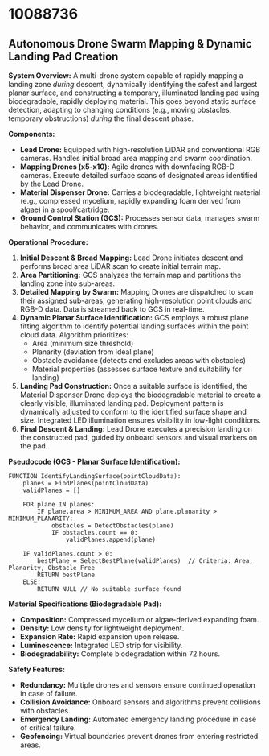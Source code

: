 # 10088736

## Autonomous Drone Swarm Mapping & Dynamic Landing Pad Creation

**System Overview:** A multi-drone system capable of rapidly mapping a landing zone *during* descent, dynamically identifying the safest and largest planar surface, and constructing a temporary, illuminated landing pad using biodegradable, rapidly deploying material. This goes beyond static surface detection, adapting to changing conditions (e.g., moving obstacles, temporary obstructions) *during* the final descent phase.

**Components:**

*   **Lead Drone:** Equipped with high-resolution LiDAR and conventional RGB cameras. Handles initial broad area mapping and swarm coordination.
*   **Mapping Drones (x5-x10):** Agile drones with downfacing RGB-D cameras. Execute detailed surface scans of designated areas identified by the Lead Drone. 
*   **Material Dispenser Drone:** Carries a biodegradable, lightweight material (e.g., compressed mycelium, rapidly expanding foam derived from algae) in a spool/cartridge.
*   **Ground Control Station (GCS):** Processes sensor data, manages swarm behavior, and communicates with drones.

**Operational Procedure:**

1.  **Initial Descent & Broad Mapping:** Lead Drone initiates descent and performs broad area LiDAR scan to create initial terrain map.
2.  **Area Partitioning:** GCS analyzes the terrain map and partitions the landing zone into sub-areas.
3.  **Detailed Mapping by Swarm:** Mapping Drones are dispatched to scan their assigned sub-areas, generating high-resolution point clouds and RGB-D data. Data is streamed back to GCS in real-time.
4.  **Dynamic Planar Surface Identification:** GCS employs a robust plane fitting algorithm to identify potential landing surfaces within the point cloud data. Algorithm prioritizes:
    *   Area (minimum size threshold)
    *   Planarity (deviation from ideal plane)
    *   Obstacle avoidance (detects and excludes areas with obstacles)
    *   Material properties (assesses surface texture and suitability for landing)
5.  **Landing Pad Construction:** Once a suitable surface is identified, the Material Dispenser Drone deploys the biodegradable material to create a clearly visible, illuminated landing pad. Deployment pattern is dynamically adjusted to conform to the identified surface shape and size. Integrated LED illumination ensures visibility in low-light conditions.
6.  **Final Descent & Landing:** Lead Drone executes a precision landing on the constructed pad, guided by onboard sensors and visual markers on the pad.

**Pseudocode (GCS - Planar Surface Identification):**

```
FUNCTION IdentifyLandingSurface(pointCloudData):
    planes = FindPlanes(pointCloudData)
    validPlanes = []

    FOR plane IN planes:
        IF plane.area > MINIMUM_AREA AND plane.planarity > MINIMUM_PLANARITY:
            obstacles = DetectObstacles(plane)
            IF obstacles.count == 0:
                validPlanes.append(plane)

    IF validPlanes.count > 0:
        bestPlane = SelectBestPlane(validPlanes)  // Criteria: Area, Planarity, Obstacle Free
        RETURN bestPlane
    ELSE:
        RETURN NULL // No suitable surface found
```

**Material Specifications (Biodegradable Pad):**

*   **Composition:** Compressed mycelium or algae-derived expanding foam.
*   **Density:** Low density for lightweight deployment.
*   **Expansion Rate:** Rapid expansion upon release.
*   **Luminescence:** Integrated LED strip for visibility.
*   **Biodegradability:** Complete biodegradation within 72 hours.

**Safety Features:**

*   **Redundancy:** Multiple drones and sensors ensure continued operation in case of failure.
*   **Collision Avoidance:** Onboard sensors and algorithms prevent collisions with obstacles.
*   **Emergency Landing:** Automated emergency landing procedure in case of critical failure.
*   **Geofencing:** Virtual boundaries prevent drones from entering restricted areas.